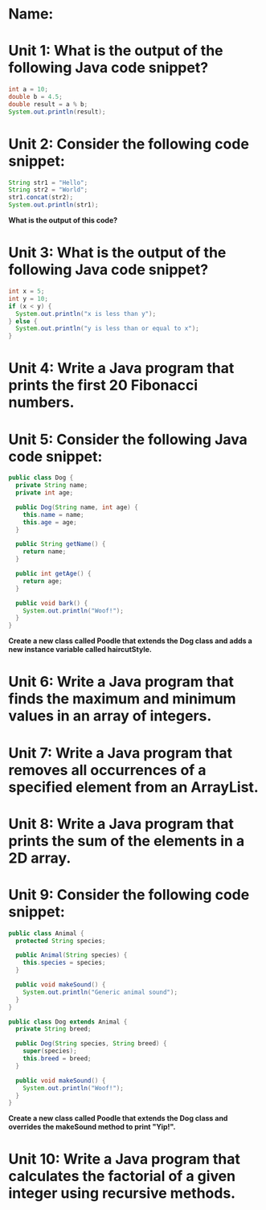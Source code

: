 # Name: 

# Unit 1: What is the output of the following Java code snippet?

```java
int a = 10;
double b = 4.5;
double result = a % b;
System.out.println(result);
```

# Unit 2: Consider the following code snippet:

```java
String str1 = "Hello";
String str2 = "World";
str1.concat(str2);
System.out.println(str1);
```

**What is the output of this code?**

# Unit 3: What is the output of the following Java code snippet?

```java
int x = 5;
int y = 10;
if (x < y) {
  System.out.println("x is less than y");
} else {
  System.out.println("y is less than or equal to x");
}
```

# Unit 4: Write a Java program that prints the first 20 Fibonacci numbers.

# Unit 5: Consider the following Java code snippet:

```java
public class Dog {
  private String name;
  private int age;

  public Dog(String name, int age) {
    this.name = name;
    this.age = age;
  }

  public String getName() {
    return name;
  }

  public int getAge() {
    return age;
  }

  public void bark() {
    System.out.println("Woof!");
  }
}
```

**Create a new class called Poodle that extends the Dog class and adds a new instance variable called haircutStyle.**

# Unit 6: Write a Java program that finds the maximum and minimum values in an array of integers.

# Unit 7: Write a Java program that removes all occurrences of a specified element from an ArrayList.

# Unit 8: Write a Java program that prints the sum of the elements in a 2D array.

# Unit 9: Consider the following code snippet:

```java
public class Animal {
  protected String species;

  public Animal(String species) {
    this.species = species;
  }

  public void makeSound() {
    System.out.println("Generic animal sound");
  }
}

public class Dog extends Animal {
  private String breed;

  public Dog(String species, String breed) {
    super(species);
    this.breed = breed;
  }

  public void makeSound() {
    System.out.println("Woof!");
  }
}
```

**Create a new class called Poodle that extends the Dog class and overrides the makeSound method to print "Yip!".**

# Unit 10: Write a Java program that calculates the factorial of a given integer using recursive methods.